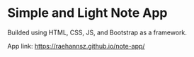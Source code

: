 # Simple and Light Note App

Builded using HTML, CSS, JS, and Bootstrap as a framework.

App link:
https://raehannsz.github.io/note-app/
